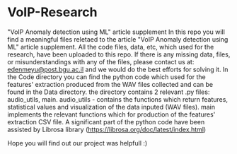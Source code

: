 # VoIP-Research
"VoIP Anomaly detection using ML" article supplement 
In this repo you will find a meaningful files reletaed to the article "VoIP Anomaly detection using ML" article supplement. 
All the code files, data, etc, which used for the research, have been uploaded to this repo. 
If there is any missing data, files, or misunderstandings with any of the files, please contact us at: edenmeyu@post.bgu.ac.il 
and we would do the best efforts for solving it. 
In the Code directory you can find the python code which used for the features' extraction produced from the WAV files collected 
and can be found in the Data directory. 
the directory contains 2 relevant .py files: audio_utils, main. 
audio_utils - contains the functions which return features, statistical values and visualization of the data inputed (WAV files). 
main implements the relevant functions which for production of the features' extraction CSV file. 
A significant part of the python code have been assisted by Librosa library (https://librosa.org/doc/latest/index.html) 

Hope you will find out our project was helpfull :) 
